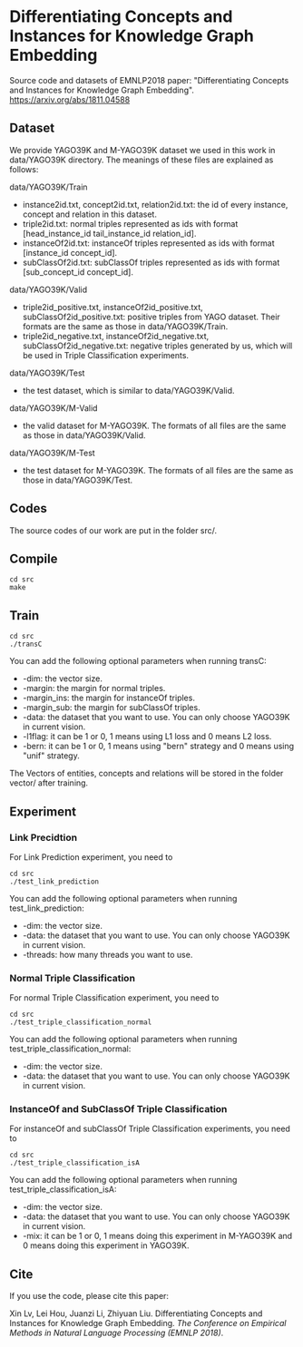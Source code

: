 # Differentiating Concepts and Instances for Knowledge Graph Embedding
Source code and datasets of EMNLP2018 paper: "Differentiating Concepts and Instances for Knowledge Graph Embedding".  https://arxiv.org/abs/1811.04588

## Dataset
We provide YAGO39K and M-YAGO39K dataset we used in this work in data/YAGO39K directory. The meanings of these files are explained as follows:

data/YAGO39K/Train

* instance2id.txt, concept2id.txt, relation2id.txt: the id of every instance, concept and relation in this dataset.
* triple2id.txt: normal triples represented as ids with format [head_instance_id tail_instance_id relation_id].
* instanceOf2id.txt: instanceOf triples represented as ids with format [instance_id concept_id].
* subClassOf2id.txt: subClassOf triples represented as ids with format [sub_concept_id concept_id].

data/YAGO39K/Valid

* triple2id_positive.txt, instanceOf2id_positive.txt, subClassOf2id_positive.txt: positive triples from YAGO dataset. Their formats are the same as those in data/YAGO39K/Train.
* triple2id_negative.txt, instanceOf2id_negative.txt, subClassOf2id_negative.txt: negative triples generated by us, which will be used in Triple Classification experiments.

data/YAGO39K/Test

* the test dataset, which is similar to data/YAGO39K/Valid.

data/YAGO39K/M-Valid

* the valid dataset for M-YAGO39K. The formats of all files are the same as those in data/YAGO39K/Valid.

data/YAGO39K/M-Test

* the test dataset for M-YAGO39K. The formats of all files are the same as those in data/YAGO39K/Test.

## Codes
The source codes of our work are put in the folder src/.

## Compile

```shell
cd src
make
```

## Train

```shell
cd src
./transC
```

You can add the following optional parameters when running transC:

* -dim: the vector size.
* -margin: the margin for normal triples.
* -margin_ins: the margin for instanceOf triples.
* -margin_sub: the margin for subClassOf triples.
* -data: the dataset that you want to use. You can only choose YAGO39K in current vision. 
* -l1flag: it can be 1 or 0, 1 means using L1 loss and 0 means L2 loss.
* -bern: it can be 1 or 0, 1 means using "bern" strategy and 0 means using "unif" strategy.

The Vectors of entities, concepts and relations will be stored in the folder vector/ after training.

## Experiment

### Link Precidtion

For Link Prediction experiment, you need to

```shell
cd src
./test_link_prediction
```

You can add the following optional parameters when running test_link_prediction:

* -dim: the vector size.
* -data: the dataset that you want to use. You can only choose YAGO39K in current vision. 
* -threads: how many threads you want to use.

### Normal Triple Classification

For normal Triple Classification experiment, you need to

```shell
cd src
./test_triple_classification_normal
```

You can add the following optional parameters when running test_triple_classification_normal:

- -dim: the vector size.
- -data: the dataset that you want to use. You can only choose YAGO39K in current vision. 

### InstanceOf and SubClassOf Triple Classification

For instanceOf and subClassOf Triple Classification experiments, you need to

```shell
cd src
./test_triple_classification_isA
```

You can add the following optional parameters when running test_triple_classification_isA:

* -dim: the vector size.
* -data: the dataset that you want to use. You can only choose YAGO39K in current vision. 
* -mix: it can be 1 or 0, 1 means doing this experiment in M-YAGO39K and 0 means doing this experiment in YAGO39K.

## Cite
If you use the code, please cite this paper:

Xin Lv, Lei Hou, Juanzi Li, Zhiyuan Liu. Differentiating Concepts and Instances for Knowledge Graph Embedding. *The Conference on Empirical Methods in Natural Language Processing (EMNLP 2018)*.
